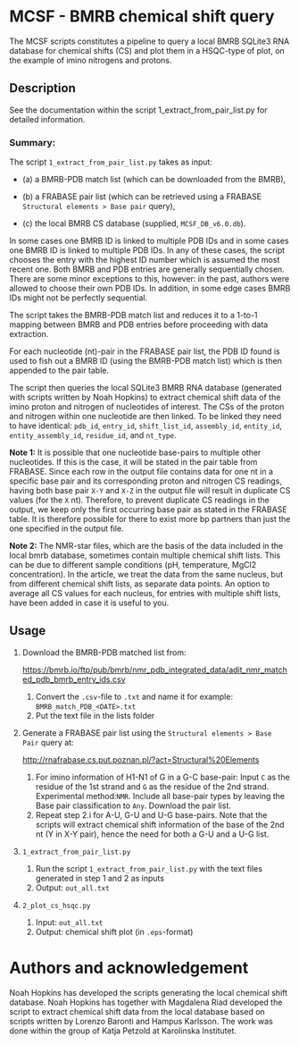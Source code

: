 # MCSF - BMRB chemical shift query

The MCSF scripts constitutes a pipeline to query a local BMRB SQLite3 RNA database for 
chemical shifts (CS) and plot them in a HSQC-type of plot, on the example of imino nitrogens and 
protons.

## Description
See the documentation within the script 1_extract_from_pair_list.py for detailed information.

### Summary:
The script `1_extract_from_pair_list.py` takes as input:

 - (a) a BMRB-PDB match list (which can be downloaded from the BMRB), 

- (b) a FRABASE pair list (which can be retrieved using a FRABASE `Structural elements > Base pair` 
query), 

- (c) the local BMRB CS database (supplied, `MCSF_DB_v6.0.db`). 

In some cases
one BMRB ID is linked to multiple PDB IDs and in some cases one BMRB ID is linked to multiple PDB 
IDs. In any of these cases, the script chooses the entry with the highest ID number which is assumed
the most recent one.
Both BMRB and PDB entries are generally sequentially chosen. There are some minor exceptions to 
this, however: in the past, authors were allowed to choose their own PDB IDs. In addition, 
in some edge cases BMRB IDs might not be perfectly sequential. 

The script takes the BMRB-PDB match list and reduces it to a 1-to-1 mapping between BMRB and PDB 
entries before proceeding with data extraction.

For each nucleotide (nt)-pair in the FRABASE pair list, the PDB ID found is used to fish out a BMRB ID 
(using the BMRB-PDB match list) which is then appended to the pair table.

The script then queries the local SQLite3 BMRB RNA database (generated with scripts 
written by Noah Hopkins) to extract chemical shift data of the imino proton and nitrogen of 
nucleotides of interest. 
The CSs of the proton and nitrogen within one nucleotide are then linked. 
To be linked they need to have identical: `pdb_id`, `entry_id`, `shift_list_id`, `assembly_id`, 
`entity_id`, `entity_assembly_id`, `residue_id`, and `nt_type`. 

**Note 1:** It is possible that one nucleotide base-pairs to multiple other nucleotides. If this is 
the case, it will be stated in the pair table from FRABASE. Since each row in the output file 
contains data for one nt in a specific base pair and its corresponding proton and nitrogen CS readings, having 
both base pair `X-Y` and `X-Z` in the output file will result in duplicate CS values (for the `X` nt). 
Therefore, to prevent duplicate CS readings in the output, we keep only the first occurring base pair as
stated in the FRABASE table. It is therefore possible for there to exist more bp partners than 
just the one specified in the output file.

**Note 2:** The NMR-star files, which are the basis of the data included in the local bmrb database, 
sometimes contain multiple chemical shift lists. This can be due to different sample conditions (pH,
temperature, MgCl2 concentration). In the article, we treat the data from the same nucleus, but from
different chemical shift lists, as separate data points. An option to average all CS values for each
nucleus, for entries with multiple shift lists, have been added in case it is useful to you. 

## Usage

1. Download the BMRB-PDB matched list from: 
   
   https://bmrb.io/ftp/pub/bmrb/nmr_pdb_integrated_data/adit_nmr_matched_pdb_bmrb_entry_ids.csv
   
	1. Convert the `.csv`-file to `.txt` and name it for example: `BMRB_match_PDB_<DATE>.txt`
	2. Put the text file in the lists folder

2. Generate a FRABASE pair list using the `Structural elements > Base Pair` query at: 
   
   http://rnafrabase.cs.put.poznan.pl/?act=Structural%20Elements 

	1. For imino information of H1-N1 of G in a G-C base-pair: Input `C` as the residue of the 1st 
	   strand and `G` as the residue of the 2nd strand. Experimental method:`NMR`. Include all 
	   base-pair types by leaving the Base pair classification to `Any`. Download the pair list.
	2. Repeat step 2.i for A-U, G-U and U-G base-pairs. Note that the scripts will extract chemical 
	   shift information of the base of the 2nd nt (Y in X-Y pair), hence the need for both a G-U 
	   and a U-G list.

3. `1_extract_from_pair_list.py`
	1. Run the script `1_extract_from_pair_list.py` with the text files generated in step 1 and 2 as
	   inputs
	2. Output: `out_all.txt`

4. `2_plot_cs_hsqc.py`
	1. Input: `out_all.txt`
	2. Output: chemical shift plot (in `.eps`-format)
	
# Authors and acknowledgement

Noah Hopkins has developed the scripts generating the local chemical shift database. Noah Hopkins 
has together with Magdalena Riad developed the script to extract chemical shift data from the local
database based on scripts written by Lorenzo Baronti and Hampus Karlsson. The work was done within 
the group of Katja Petzold at Karolinska Institutet.
